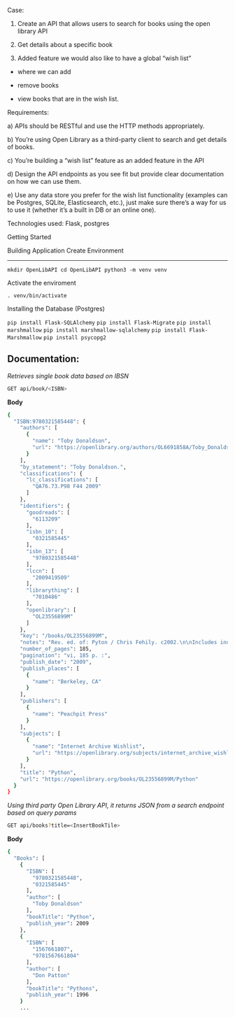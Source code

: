 Case:

1. Create an API that allows users to search for books using the open library API

2. Get details about a specific book

3. Added feature we would also like to have a global “wish list”

- where we can add

- remove books

- view books that are in the wish list.

Requirements:

a) APIs should be RESTful and use the HTTP methods appropriately.

b) You’re using Open Library as a third-party client to search and get details of books.

c) You’re building a “wish list” feature as an added feature in the API

d) Design the API endpoints as you see fit but provide clear documentation on how we can
use them.

e) Use any data store you prefer for the wish list functionality (examples can be Postgres,
SQLite, Elasticsearch, etc.), just make sure there’s a way for us to use it (whether it’s a
built in DB or an online one).

Technologies used: Flask, postgres

Getting Started

Building Application
Create Environment

---

`mkdir OpenLibAPI cd OpenLibAPI python3 -m venv venv`

Activate the enviroment

`. venv/bin/activate`

Installing the Database (Postgres)

`pip install Flask-SQLAlchemy`
`pip install Flask-Migrate`
`pip install marshmallow`
`pip install marshmallow-sqlalchemy`
`pip install Flask-Marshmallow`
`pip install psycopg2`

## Documentation:

<i>Retrieves single book data based on IBSN </i>

```sh
GET api/book/<ISBN>
```

<b>Body</b>

```sh
{
  "ISBN:9780321585448": {
    "authors": [
      {
        "name": "Toby Donaldson",
        "url": "https://openlibrary.org/authors/OL6691858A/Toby_Donaldson"
      }
    ],
    "by_statement": "Toby Donaldson.",
    "classifications": {
      "lc_classifications": [
        "QA76.73.P98 F44 2009"
      ]
    },
    "identifiers": {
      "goodreads": [
        "6113209"
      ],
      "isbn_10": [
        "0321585445"
      ],
      "isbn_13": [
        "9780321585448"
      ],
      "lccn": [
        "2009419509"
      ],
      "librarything": [
        "7010486"
      ],
      "openlibrary": [
        "OL23556899M"
      ]
    },
    "key": "/books/OL23556899M",
    "notes": "Rev. ed. of: Pyton / Chris Fehily. c2002.\n\nIncludes index.",
    "number_of_pages": 185,
    "pagination": "vi, 185 p. :",
    "publish_date": "2009",
    "publish_places": [
      {
        "name": "Berkeley, CA"
      }
    ],
    "publishers": [
      {
        "name": "Peachpit Press"
      }
    ],
    "subjects": [
      {
        "name": "Internet Archive Wishlist",
        "url": "https://openlibrary.org/subjects/internet_archive_wishlist"
      }
    ],
    "title": "Python",
    "url": "https://openlibrary.org/books/OL23556899M/Python"
  }
}
```

<i>Using third party Open Library API, it returns JSON from a search endpoint based on query params </i>

```sh
GET api/books?title=<InsertBookTile>
```

<b>Body</b>

```sh
{
  "Books": [
    {
      "ISBN": [
        "9780321585448",
        "0321585445"
      ],
      "author": [
        "Toby Donaldson"
      ],
      "bookTitle": "Python",
      "publish_year": 2009
    },
    {
      "ISBN": [
        "1567661807",
        "9781567661804"
      ],
      "author": [
        "Don Patton"
      ],
      "bookTitle": "Pythons",
      "publish_year": 1996
    }
    ...
```
